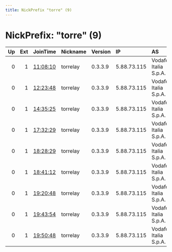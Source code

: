 ```yaml
---
title: NickPrefix "torre" (9)
---
```


# NickPrefix: "torre" (9)

|   Up |   Ext | JoinTime                                                                                            | Nickname   | Version   | IP          | AS                     | CC   |   ORp |   Dirp | OS    | Contact   |   eFamMembers |
|-----:|------:|:----------------------------------------------------------------------------------------------------|:-----------|:----------|:------------|:-----------------------|:-----|------:|-------:|:------|:----------|--------------:|
|    0 |     1 | [11:08:10](https://metrics.torproject.org/rs.html#details/8D2D89D4C8EBDB8DE35CB3D9AF0268A40B9FE760) | torrelay   | 0.3.3.9   | 5.88.73.115 | Vodafone Italia S.p.A. | it   |  9001 |      0 | Linux | None      |             1 |
|    0 |     1 | [12:23:48](https://metrics.torproject.org/rs.html#details/1C85167A1CE69273528C3E874F5152708EB26803) | torrelay   | 0.3.3.9   | 5.88.73.115 | Vodafone Italia S.p.A. | it   |  9001 |      0 | Linux | None      |             1 |
|    0 |     1 | [14:35:25](https://metrics.torproject.org/rs.html#details/8DC46AEF5030D3243CE5502265FA07B9BDE279F0) | torrelay   | 0.3.3.9   | 5.88.73.115 | Vodafone Italia S.p.A. | it   |  9001 |      0 | Linux | None      |             1 |
|    0 |     1 | [17:32:29](https://metrics.torproject.org/rs.html#details/B5BAD52830921EA4BB10A6F5FF4A5042FDCC32E2) | torrelay   | 0.3.3.9   | 5.88.73.115 | Vodafone Italia S.p.A. | it   |  9001 |      0 | Linux | None      |             1 |
|    0 |     1 | [18:28:29](https://metrics.torproject.org/rs.html#details/CA72998B88DEEAB9A9751D92B63D4EA4753FEF75) | torrelay   | 0.3.3.9   | 5.88.73.115 | Vodafone Italia S.p.A. | it   |  9001 |      0 | Linux | None      |             1 |
|    0 |     1 | [18:41:12](https://metrics.torproject.org/rs.html#details/544B6E89D6352A1A781FCEEC6A2FDFEEBE1FF78F) | torrelay   | 0.3.3.9   | 5.88.73.115 | Vodafone Italia S.p.A. | it   |  9001 |      0 | Linux | None      |             1 |
|    0 |     1 | [19:20:48](https://metrics.torproject.org/rs.html#details/285E5CE176B919338ED3D5A13B866CCEDF176A32) | torrelay   | 0.3.3.9   | 5.88.73.115 | Vodafone Italia S.p.A. | it   |  9003 |      0 | Linux | None      |             1 |
|    0 |     1 | [19:43:54](https://metrics.torproject.org/rs.html#details/0AC0752B20D908077C76327BC040BFB2C9FF64A2) | torrelay   | 0.3.3.9   | 5.88.73.115 | Vodafone Italia S.p.A. | it   |  9004 |      0 | Linux | None      |             1 |
|    0 |     1 | [19:50:48](https://metrics.torproject.org/rs.html#details/13E85D718F991742E5F9B0A975A3C1F8207452D0) | torrelay   | 0.3.3.9   | 5.88.73.115 | Vodafone Italia S.p.A. | it   |  9006 |      0 | Linux | None      |             1 |
